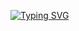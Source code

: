 [![Typing SVG](https://readme-typing-svg.demolab.com?font=Fira+Code&size=60&pause=1000&center=true&vCenter=true&random=false&width=535&height=60&lines=Blazor+ZTNA+🔥)](https://git.io/typing-svg)